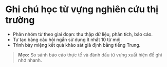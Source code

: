 # Ghi chú học từ vựng nghiên cứu thị trường

- Phân nhóm từ theo giai đoạn: thu thập dữ liệu, phân tích, báo cáo.
- Tự tạo bảng câu hỏi ngắn sử dụng ít nhất 10 từ mới.
- Trình bày miệng kết quả khảo sát giả định bằng tiếng Trung.

> **Mẹo:** So sánh báo cáo thực tế và đánh dấu từ vựng xuất hiện để ghi nhớ nhanh.
